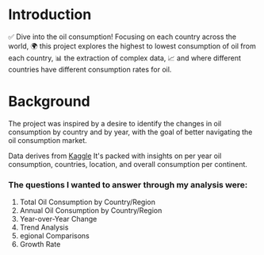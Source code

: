 # Introduction
✅ Dive into the oil consumption! Focusing on each country across the world, 🌍 this project explores the highest to lowest consumption of oil from each country, 📊 the extraction of complex data, 📈 and where different countries have different consumption rates for oil.

# Background
The project was inspired by a desire to identify the changes in oil consumption by country and by year, with the goal of better navigating the oil consumption market.

Data derives from [Kaggle](https://www.kaggle.com/datasets/muhammadroshaanriaz/oil-reserves-and-consumption-from-1995-to-2022)  It's packed with insights on per year oil consumption, countries, location, and overall consumption per continent.

### The questions I wanted to answer through my analysis were:
1. Total Oil Consumption by Country/Region
2. Annual Oil Consumption by Country/Region
3. Year-over-Year Change
4. Trend Analysis
5. egional Comparisons
6. Growth Rate

